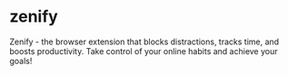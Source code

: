 # zenify
Zenify - the browser extension that blocks distractions, tracks time, and boosts productivity. Take control of your online habits and achieve your goals!
